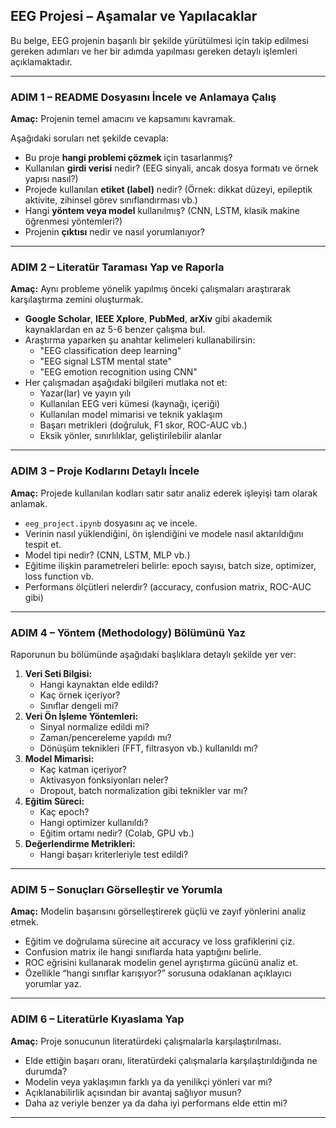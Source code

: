 ## **EEG Projesi – Aşamalar ve Yapılacaklar**

Bu belge, EEG projenin başarılı bir şekilde yürütülmesi için takip edilmesi gereken adımları ve her bir adımda yapılması gereken detaylı işlemleri açıklamaktadır.

---

### **ADIM 1 – README Dosyasını İncele ve Anlamaya Çalış**

**Amaç:** Projenin temel amacını ve kapsamını kavramak.

Aşağıdaki soruları net şekilde cevapla:

- Bu proje **hangi problemi çözmek** için tasarlanmış?
- Kullanılan **girdi verisi** nedir? (EEG sinyali, ancak dosya formatı ve örnek yapısı nasıl?)
- Projede kullanılan **etiket (label)** nedir? (Örnek: dikkat düzeyi, epileptik aktivite, zihinsel görev sınıflandırması vb.)
- Hangi **yöntem veya model** kullanılmış? (CNN, LSTM, klasik makine öğrenmesi yöntemleri?)
- Projenin **çıktısı** nedir ve nasıl yorumlanıyor?

---

### **ADIM 2 – Literatür Taraması Yap ve Raporla**

**Amaç:** Aynı probleme yönelik yapılmış önceki çalışmaları araştırarak karşılaştırma zemini oluşturmak.

- **Google Scholar**, **IEEE Xplore**, **PubMed**, **arXiv** gibi akademik kaynaklardan en az 5-6 benzer çalışma bul.
- Araştırma yaparken şu anahtar kelimeleri kullanabilirsin:
  - "EEG classification deep learning"
  - "EEG signal LSTM mental state"
  - "EEG emotion recognition using CNN"
- Her çalışmadan aşağıdaki bilgileri mutlaka not et:
  - Yazar(lar) ve yayın yılı
  - Kullanılan EEG veri kümesi (kaynağı, içeriği)
  - Kullanılan model mimarisi ve teknik yaklaşım
  - Başarı metrikleri (doğruluk, F1 skor, ROC-AUC vb.)
  - Eksik yönler, sınırlılıklar, geliştirilebilir alanlar

---

### **ADIM 3 – Proje Kodlarını Detaylı İncele**

**Amaç:** Projede kullanılan kodları satır satır analiz ederek işleyişi tam olarak anlamak.

- `eeg_project.ipynb` dosyasını aç ve incele.
- Verinin nasıl yüklendiğini, ön işlendiğini ve modele nasıl aktarıldığını tespit et.
- Model tipi nedir? (CNN, LSTM, MLP vb.)
- Eğitime ilişkin parametreleri belirle: epoch sayısı, batch size, optimizer, loss function vb.
- Performans ölçütleri nelerdir? (accuracy, confusion matrix, ROC-AUC gibi)

---

### **ADIM 4 – Yöntem (Methodology) Bölümünü Yaz**

Raporunun bu bölümünde aşağıdaki başlıklara detaylı şekilde yer ver:

1. **Veri Seti Bilgisi:**
   - Hangi kaynaktan elde edildi?
   - Kaç örnek içeriyor?
   - Sınıflar dengeli mi?
2. **Veri Ön İşleme Yöntemleri:**
   - Sinyal normalize edildi mi?
   - Zaman/pencereleme yapıldı mı?
   - Dönüşüm teknikleri (FFT, filtrasyon vb.) kullanıldı mı?
3. **Model Mimarisi:**
   - Kaç katman içeriyor?
   - Aktivasyon fonksiyonları neler?
   - Dropout, batch normalization gibi teknikler var mı?
4. **Eğitim Süreci:**
   - Kaç epoch?
   - Hangi optimizer kullanıldı?
   - Eğitim ortamı nedir? (Colab, GPU vb.)
5. **Değerlendirme Metrikleri:**
   - Hangi başarı kriterleriyle test edildi?

---

### **ADIM 5 – Sonuçları Görselleştir ve Yorumla**

**Amaç:** Modelin başarısını görselleştirerek güçlü ve zayıf yönlerini analiz etmek.

- Eğitim ve doğrulama sürecine ait accuracy ve loss grafiklerini çiz.
- Confusion matrix ile hangi sınıflarda hata yaptığını belirle.
- ROC eğrisini kullanarak modelin genel ayrıştırma gücünü analiz et.
- Özellikle “hangi sınıflar karışıyor?” sorusuna odaklanan açıklayıcı yorumlar yaz.

---

### **ADIM 6 – Literatürle Kıyaslama Yap**

**Amaç:** Proje sonucunun literatürdeki çalışmalarla karşılaştırılması.

- Elde ettiğin başarı oranı, literatürdeki çalışmalarla karşılaştırıldığında ne durumda?
- Modelin veya yaklaşımın farklı ya da yenilikçi yönleri var mı?
- Açıklanabilirlik açısından bir avantaj sağlıyor musun?
- Daha az veriyle benzer ya da daha iyi performans elde ettin mi?

---


